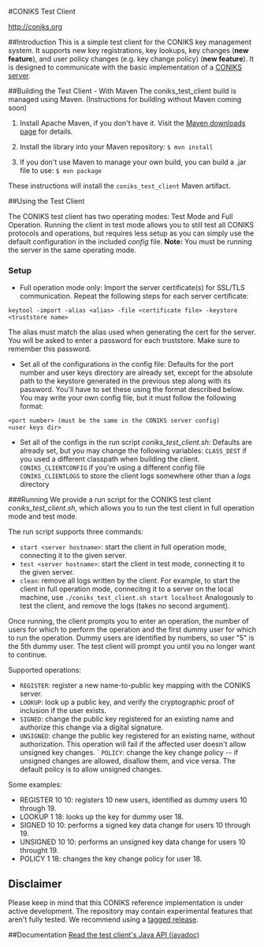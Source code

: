 #CONIKS Test Client

http://coniks.org

##Introduction
This is a simple test client for the CONIKS key management system. It supports new key registrations, key lookups, key changes (**new feature**), and user policy changes (e.g. key change policy) (**new feature**). It is designed to communicate with the basic implementation of a [CONIKS server](https://github.com/coniks-sys/coniks-ref-implementation/tree/master/coniks_server).

##Building the Test Client - With Maven
The coniks_test_client build is managed using Maven. (Instructions for building without Maven coming soon)

1) Install Apache Maven, if you don't have it. Visit the [Maven downloads page](https://maven.apache.org/download.cgi) for details.

2) Install the library into your Maven repository:
```$ mvn install```

3) If you don't use Maven to manage your own build, you can build a .jar file to use:
```$ mvn package```

These instructions will install the ``coniks_test_client`` Maven artifact.

##Using the Test Client

The CONIKS test client has two operating modes: Test Mode and Full Operation. 
Running the client in test mode allows you to still test all CONIKS protocols and operations,
but requires less setup as you can simply use the default configuration in the included *config* file.
**Note:** You must be running the server in the same operating mode.

### Setup
- Full operation mode only: Import the server certificate(s) for SSL/TLS communication.
Repeat the following steps for each server certificate:
```
keytool -import -alias <alias> -file <certificate file> -keystore <truststore name>
```
The alias must match the alias used when generating the cert for the server. You will be asked to
enter a password for each truststore. Make sure to remember this password.
- Set all of the configurations in the config file:
Defaults for the port number and user keys directory are already set, 
except for the absolute path to the keystore generated in the 
previous step along with its password. You'll have to set these using the format
described below.
You may write your own config file, but it must follow the following format:
```
<port number> (must be the same in the CONIKS server config)
<user keys dir>
```
- Set all of the configs in the run script *coniks_test_client.sh*:
Defaults are already set, but you may change the following variables:
```CLASS_DEST``` if you used a different classpath when building the client.
```CONIKS_CLIENTCONFIG``` if you're using a different config file
```CONIKS_CLIENTLOGS``` to store the client logs somewhere other than a *logs* directory

###Running
We provide a run script for the CONIKS test client *coniks_test_client.sh*, which allows you to run
the test client in full operation mode and test mode.

The run script supports three commands: 
- ```start <server hostname>```: start the client in full operation mode, connecting it to the given server.
- ```test <server hostname>```: start the client in test mode, connecting it to the given server.
- ```clean```: remove all logs written by the client.
For example, to start the client in full operation mode, connecitng it to a server on the local machine, use
```./coniks_test_client.sh start localhost```
Analogously to test the client, and remove the logs (takes no second argument).

Once running, the client prompts you to enter an operation, the number of users for which to
perform the operation and the first dummy user for which to run the operation. Dummy users are
identified by numbers, so user "5" is the 5th dummy user.
The test client will prompt you until you no longer want to continue.

Supported operations: 
- ```REGISTER```: register a new name-to-public key mapping with the CONIKS server.
- ```LOOKUP```: look up a public key, and verify the cryptographic proof of inclusion if the user exists.
- ```SIGNED```: change the public key registered for an existing name and authorize this change via a digital signature.
- ```UNSIGNED```: change the public key registered for an existing name, without authorization. This operation will fail if the affected user doesn't allow unsigned key changes.
` ```POLICY```: change the key change policy -- if unsigned changes are allowed, disallow them, and vice versa. The default policy is to allow unsigned changes.

Some examples:
- REGISTER 10 10: registers 10 new users, identified as dummy users 10 through 19.
- LOOKUP 1 18: looks up the key for dummy user 18.
- SIGNED 10 10: performs a signed key data change for users 10 through 19.
- UNSIGNED 10 10: performs an unsigned key data change for users 10 throught 19.
- POLICY 1 18: changes the key change policy for user 18.

## Disclaimer
Please keep in mind that this CONIKS reference implementation is under active development. The repository may contain experimental features that aren't fully tested. We recommend using a [tagged release](https://github.com/citp/coniks-ref-implementation/releases).

##Documentation
[Read the test client's Java API (javadoc)](https://coniks-sys.github.io/coniks-ref-implementation/org/coniks/coniks_test_client/package-summary.html)
